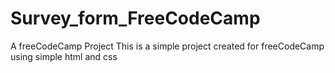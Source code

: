 # Survey_form_FreeCodeCamp
A freeCodeCamp Project
This is a simple project created for freeCodeCamp using simple html and css
